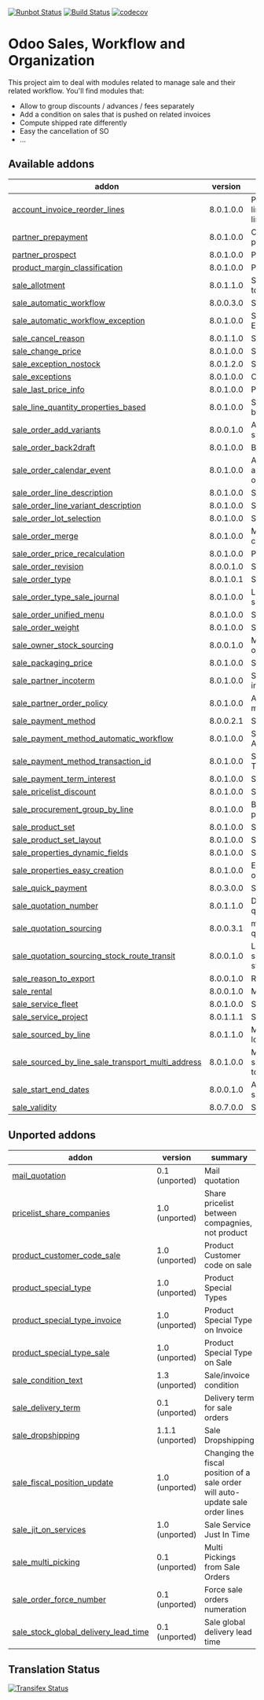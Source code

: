 [![Runbot Status](https://runbot.odoo-community.org/runbot/badge/flat/167/8.0.svg)](https://runbot.odoo-community.org/runbot/repo/github-com-oca-sale-workflow-167)
[![Build Status](https://travis-ci.org/OCA/sale-workflow.svg?branch=8.0)](https://travis-ci.org/OCA/sale-workflow)
[![codecov](https://codecov.io/gh/OCA/sale-workflow/branch/8.0/graph/badge.svg)](https://codecov.io/gh/OCA/sale-workflow)

Odoo Sales, Workflow and Organization
======================================

This project aim to deal with modules related to manage sale and their related workflow. You'll find modules that:

 - Allow to group discounts / advances / fees separately
 - Add a condition on sales that is pushed on related invoices
 - Compute shipped rate differently
 - Easy the cancellation of SO
 - ...

[//]: # (addons)

Available addons
----------------
addon | version | summary
--- | --- | ---
[account_invoice_reorder_lines](account_invoice_reorder_lines/) | 8.0.1.0.0 | Provide a new field on the invoice line form, allowing to manage the lines order.
[partner_prepayment](partner_prepayment/) | 8.0.1.0.0 | Option on partner to set prepayment policy
[partner_prospect](partner_prospect/) | 8.0.1.0.0 | Partner Prospect
[product_margin_classification](product_margin_classification/) | 8.0.1.0.0 | Product Margin Classification
[sale_allotment](sale_allotment/) | 8.0.1.1.0 | Separate the shipment according to allotment partner
[sale_automatic_workflow](sale_automatic_workflow/) | 8.0.0.3.0 | Sale Automatic Workflow
[sale_automatic_workflow_exception](sale_automatic_workflow_exception/) | 8.0.1.0.0 | Sale Automatic Workflow Exception
[sale_cancel_reason](sale_cancel_reason/) | 8.0.1.1.0 | Sale Cancel Reason
[sale_change_price](sale_change_price/) | 8.0.1.0.0 | Sale Change Price
[sale_exception_nostock](sale_exception_nostock/) | 8.0.1.2.0 | Sale stock exception
[sale_exceptions](sale_exceptions/) | 8.0.1.0.0 | Custom exceptions on sale order
[sale_last_price_info](sale_last_price_info/) | 8.0.1.0.0 | Product Last Price Info - Sale
[sale_line_quantity_properties_based](sale_line_quantity_properties_based/) | 8.0.1.0.0 | Sale line quantity properties based
[sale_order_add_variants](sale_order_add_variants/) | 8.0.0.1.0 | Add variants from template into sale order
[sale_order_back2draft](sale_order_back2draft/) | 8.0.1.0.0 | Back to draft on sales orders
[sale_order_calendar_event](sale_order_calendar_event/) | 8.0.1.0.0 | Allows you to attach appointments related to sale orders to the order itself
[sale_order_line_description](sale_order_line_description/) | 8.0.1.0.0 | Sale order line description
[sale_order_line_variant_description](sale_order_line_variant_description/) | 8.0.1.0.0 | Sale order line variant description
[sale_order_lot_selection](sale_order_lot_selection/) | 8.0.1.0.0 | Sale Order Lot Selection
[sale_order_merge](sale_order_merge/) | 8.0.1.0.0 | Merge sale orders that are confirmed, invoiced or delivered
[sale_order_price_recalculation](sale_order_price_recalculation/) | 8.0.1.0.0 | Price recalculation in sales orders
[sale_order_revision](sale_order_revision/) | 8.0.0.1.0 | Sale order revisions
[sale_order_type](sale_order_type/) | 8.0.1.0.1 | Sale Order Types
[sale_order_type_sale_journal](sale_order_type_sale_journal/) | 8.0.1.0.0 | Link module between sale_order_type and sale_journal
[sale_order_unified_menu](sale_order_unified_menu/) | 8.0.1.0.0 | Sale Order Unified Menu
[sale_order_weight](sale_order_weight/) | 8.0.1.0.0 | Sale Order Weight
[sale_owner_stock_sourcing](sale_owner_stock_sourcing/) | 8.0.0.1.0 | Manage stock ownership on sale order lines
[sale_packaging_price](sale_packaging_price/) | 8.0.1.0.0 | Sale Packaging Price
[sale_partner_incoterm](sale_partner_incoterm/) | 8.0.1.0.0 | Set the customer preferred incoterm on each sales order
[sale_partner_order_policy](sale_partner_order_policy/) | 8.0.1.0.0 | Adds customer create invoice method on partner form
[sale_payment_method](sale_payment_method/) | 8.0.0.2.1 | Sale Payment Method
[sale_payment_method_automatic_workflow](sale_payment_method_automatic_workflow/) | 8.0.1.0.0 | Sale Payment Method - Automatic Worflow (link module)
[sale_payment_method_transaction_id](sale_payment_method_transaction_id/) | 8.0.1.0.0 | Sale Payment Method - Transaction ID Compatibility
[sale_payment_term_interest](sale_payment_term_interest/) | 8.0.1.0.0 | Sales Payment Term Interests
[sale_pricelist_discount](sale_pricelist_discount/) | 8.0.1.0.0 | Sale Pricelist Discount
[sale_procurement_group_by_line](sale_procurement_group_by_line/) | 8.0.1.0.0 | Base module for multiple procurement group by Sale order
[sale_product_set](sale_product_set/) | 8.0.1.0.0 | Sale product set
[sale_product_set_layout](sale_product_set_layout/) | 8.0.1.0.0 | Sale product set layout
[sale_properties_dynamic_fields](sale_properties_dynamic_fields/) | 8.0.1.0.0 | Sale properties dynamic fields
[sale_properties_easy_creation](sale_properties_easy_creation/) | 8.0.1.0.0 | Easing properties input in sale order line
[sale_quick_payment](sale_quick_payment/) | 8.0.3.0.0 | Sale Quick Payment
[sale_quotation_number](sale_quotation_number/) | 8.0.1.1.0 | Different sequence for sale quotations
[sale_quotation_sourcing](sale_quotation_sourcing/) | 8.0.0.3.1 | manual sourcing of sale quotations
[sale_quotation_sourcing_stock_route_transit](sale_quotation_sourcing_stock_route_transit/) | 8.0.0.1.0 | Link module for sale_quotation_sourcing + stock_route_transit
[sale_reason_to_export](sale_reason_to_export/) | 8.0.0.1.0 | Reason to export in Sales Order
[sale_rental](sale_rental/) | 8.0.0.1.0 | Manage Rental of Products
[sale_service_fleet](sale_service_fleet/) | 8.0.1.0.0 | Sale Service Fleet
[sale_service_project](sale_service_project/) | 8.0.1.1.1 | Sale Service Project
[sale_sourced_by_line](sale_sourced_by_line/) | 8.0.1.1.0 | Multiple warehouse source locations for Sale order
[sale_sourced_by_line_sale_transport_multi_address](sale_sourced_by_line_sale_transport_multi_address/) | 8.0.1.0.0 | Make sale_sourced_by_line and sale_transport_multi_addresswork together
[sale_start_end_dates](sale_start_end_dates/) | 8.0.0.1.0 | Adds start date and end date on sale order lines
[sale_validity](sale_validity/) | 8.0.7.0.0 | Sales Quotation Validity Date


Unported addons
---------------
addon | version | summary
--- | --- | ---
[mail_quotation](mail_quotation/) | 0.1 (unported) | Mail quotation
[pricelist_share_companies](pricelist_share_companies/) | 1.0 (unported) | Share pricelist between compagnies, not product
[product_customer_code_sale](product_customer_code_sale/) | 1.0 (unported) | Product Customer code on sale
[product_special_type](product_special_type/) | 1.0 (unported) | Product Special Types
[product_special_type_invoice](product_special_type_invoice/) | 1.0 (unported) | Product Special Type on Invoice
[product_special_type_sale](product_special_type_sale/) | 1.0 (unported) | Product Special Type on Sale
[sale_condition_text](sale_condition_text/) | 1.3 (unported) | Sale/invoice condition
[sale_delivery_term](sale_delivery_term/) | 0.1 (unported) | Delivery term for sale orders
[sale_dropshipping](sale_dropshipping/) | 1.1.1 (unported) | Sale Dropshipping
[sale_fiscal_position_update](sale_fiscal_position_update/) | 1.0 (unported) | Changing the fiscal position of a sale order will auto-update sale order lines
[sale_jit_on_services](sale_jit_on_services/) | 1.0 (unported) | Sale Service Just In Time
[sale_multi_picking](sale_multi_picking/) | 0.1 (unported) | Multi Pickings from Sale Orders
[sale_order_force_number](sale_order_force_number/) | 0.1 (unported) | Force sale orders numeration
[sale_stock_global_delivery_lead_time](sale_stock_global_delivery_lead_time/) | 0.1 (unported) | Sale global delivery lead time

[//]: # (end addons)

Translation Status
------------------
[![Transifex Status](https://www.transifex.com/projects/p/OCA-sale-workflow-8-0/chart/image_png)](https://www.transifex.com/projects/p/OCA-sale-workflow-8-0)
